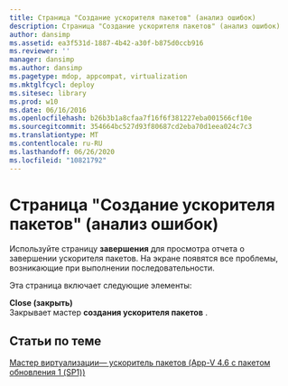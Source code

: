 ```yaml
---
title: Страница "Создание ускорителя пакетов" (анализ ошибок)
description: Страница "Создание ускорителя пакетов" (анализ ошибок)
author: dansimp
ms.assetid: ea3f531d-1887-4b42-a30f-b875d0ccb916
ms.reviewer: ''
manager: dansimp
ms.author: dansimp
ms.pagetype: mdop, appcompat, virtualization
ms.mktglfcycl: deploy
ms.sitesec: library
ms.prod: w10
ms.date: 06/16/2016
ms.openlocfilehash: b26b3b1a8cfaa7f16f6f381227eba001566cf10e
ms.sourcegitcommit: 354664bc527d93f80687cd2eba70d1eea024c7c3
ms.translationtype: MT
ms.contentlocale: ru-RU
ms.lasthandoff: 06/26/2020
ms.locfileid: "10821792"
---
```

# Страница "Создание ускорителя пакетов" (анализ ошибок)


Используйте страницу **завершения** для просмотра отчета о завершении ускорителя пакетов. На экране появятся все проблемы, возникающие при выполнении последовательности.

Эта страница включает следующие элементы:

<a href="" id="close"></a>**Close (закрыть)**  
Закрывает мастер **создания ускорителя пакетов** .

## Статьи по теме


[Мастер виртуализации— ускоритель пакетов (App-V 4.6 с пакетом обновления 1 (SP1))](sequencer-wizard---package-accelerator--appv-46-sp1-.md)

 

 





